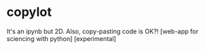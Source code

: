 # copylot
It's an ipynb but 2D. Also, copy-pasting code is OK?! [web-app for sciencing with python] [experimental]
